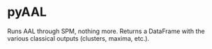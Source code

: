 # pyAAL
Runs AAL through SPM, nothing more. Returns a DataFrame with the various classical outputs (clusters, maxima, etc.).
